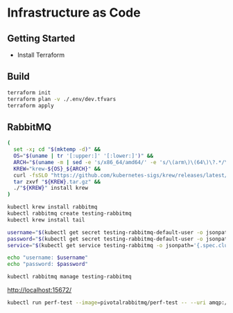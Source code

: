 # Infrastructure as Code

## Getting Started

* Install Terraform

## Build

```bash
terraform init
terraform plan -v ./.env/dev.tfvars
terraform apply
```

## RabbitMQ

```bash
(
  set -x; cd "$(mktemp -d)" &&
  OS="$(uname | tr '[:upper:]' '[:lower:]')" &&
  ARCH="$(uname -m | sed -e 's/x86_64/amd64/' -e 's/\(arm\)\(64\)\?.*/\1\2/' -e 's/aarch64$/arm64/')" &&
  KREW="krew-${OS}_${ARCH}" &&
  curl -fsSLO "https://github.com/kubernetes-sigs/krew/releases/latest/download/${KREW}.tar.gz" &&
  tar zxvf "${KREW}.tar.gz" &&
  ./"${KREW}" install krew
)
```

```bash
kubectl krew install rabbitmq
kubectl rabbitmq create testing-rabbitmq
kubectl krew install tail

username="$(kubectl get secret testing-rabbitmq-default-user -o jsonpath='{.data.username}' | base64 --decode)"
password="$(kubectl get secret testing-rabbitmq-default-user -o jsonpath='{.data.password}' | base64 --decode)"
service="$(kubectl get service testing-rabbitmq -o jsonpath='{.spec.clusterIP}')"

echo "username: $username"
echo "password: $password"

kubectl rabbitmq manage testing-rabbitmq
```

[http://localhost:15672/](http://localhost:15672/)

```bash
kubectl run perf-test --image=pivotalrabbitmq/perf-test -- --uri amqp://$username:$password@$service
```
